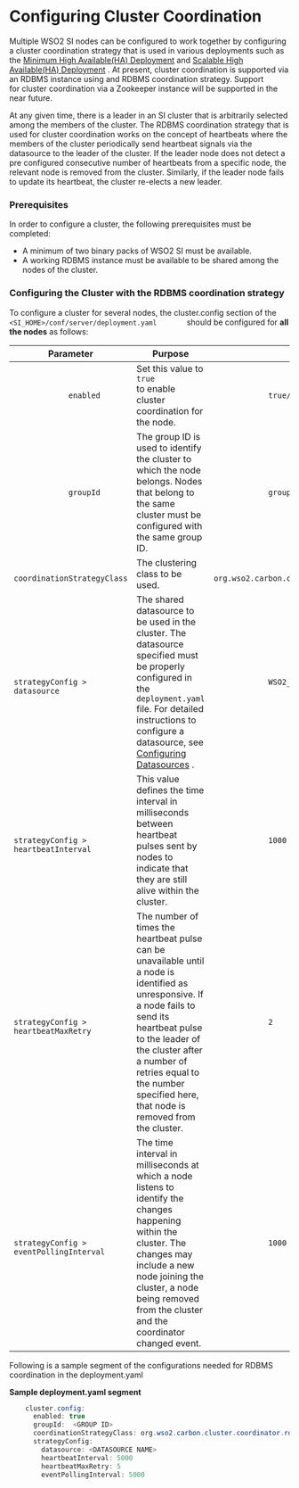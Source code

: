 # Configuring Cluster Coordination

Multiple WSO2 SI nodes can be configured to work together by configuring
a cluster coordination strategy that is used in various deployments such
as the <a target="_blank" href="minimum-ha-deployment">Minimum High Available(HA) Deployment</a>
and <a target="_blank" href="scalable-ha-deployment">Scalable High Available(HA) Deployment</a>
. At present, cluster coordination is supported via an RDBMS instance
using and RDBMS coordination strategy. Support for cluster coordination
via a Zookeeper instance will be supported in the near future.

At any given time, there is a leader in an SI cluster that is
arbitrarily selected among the members of the cluster. The RDBMS
coordination strategy that is used for cluster coordination works on the
concept of heartbeats where the members of the cluster periodically send
heartbeat signals via the datasource to the leader of the cluster. If
the leader node does not detect a pre configured consecutive number of
heartbeats from a specific node, the relevant node is removed from the
cluster. Similarly, if the leader node fails to update its heartbeat,
the cluster re-elects a new leader.

### Prerequisites

In order to configure a cluster, the following prerequisites must be
completed:

-   A minimum of two binary packs of WSO2 SI must be available.
-   A working RDBMS instance must be available to be shared among the
    nodes of the cluster.
    

### Configuring the Cluster with the RDBMS coordination strategy

To configure a cluster for several nodes, the cluster.config section of
the `         <SI_HOME>/conf/server/deployment.yaml        `
should be configured for **all the nodes** as follows:

| Parameter                                                        | Purpose                                                                                                                                                                                                                                                                              | Sample Values                                                                                  |
|------------------------------------------------------------------|--------------------------------------------------------------------------------------------------------------------------------------------------------------------------------------------------------------------------------------------------------------------------------------|------------------------------------------------------------------------------------------------|
| `             enabled            `                               | Set this value to `             true            ` to enable cluster coordination for the node.                                                                                                                                                                                       | `             true/false            `                                                          |
| `             groupId            `                               | The group ID is used to identify the cluster to which the node belongs. Nodes that belong to the same cluster must be configured with the same group ID.                                                                                                                             | `             group-1            `                                                             |
| `             coordinationStrategyClass            `             | The clustering class to be used.                                                                                                                                                                                                                                                     | `             org.wso2.carbon.cluster.coordinator.rdbms.RDBMSCoordinationStrategy            ` |
| `             strategyConfig > datasource            `           | The shared datasource to be used in the cluster. The datasource specified must be properly configured in the `             deployment.yaml            ` file. For detailed instructions to configure a datasource, see [Configuring Datasources](_Configuring_Datasources_) .        | `             WSO2_CARBON_DB            `                                                      |
| `             strategyConfig > heartbeatInterval            `    | This value defines the time interval in milliseconds between heartbeat pulses sent by nodes to indicate that they are still alive within the cluster.                                                                                                                                | `             1000            `                                                                |
| `             strategyConfig > heartbeatMaxRetry            `    | The number of times the heartbeat pulse can be unavailable until a node is identified as unresponsive. If a node fails to send its heartbeat pulse to the leader of the cluster after a number of retries equal to the number specified here, that node is removed from the cluster. | `             2            `                                                                   |
| `             strategyConfig > eventPollingInterval            ` | The time interval in milliseconds at which a node listens to identify the changes happening within the cluster. The changes may include a new node joining the cluster, a node being removed from the cluster and the coordinator changed event.                                      | `             1000            `                                                                |

  

Following is a sample segment of the configurations needed for RDBMS
coordination in the deployment.yaml

**Sample deployment.yaml segment**

``` java
    cluster.config:
      enabled: true
      groupId:  <GROUP ID>
      coordinationStrategyClass: org.wso2.carbon.cluster.coordinator.rdbms.RDBMSCoordinationStrategy
      strategyConfig:
        datasource: <DATASOURCE NAME>
        heartbeatInterval: 5000
        heartbeatMaxRetry: 5
        eventPollingInterval: 5000
```
